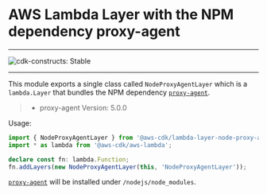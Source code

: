 # AWS Lambda Layer with the NPM dependency proxy-agent
<!--BEGIN STABILITY BANNER-->

---

![cdk-constructs: Stable](https://img.shields.io/badge/cdk--constructs-stable-success.svg?style=for-the-badge)

---

<!--END STABILITY BANNER-->

This module exports a single class called `NodeProxyAgentLayer` which is a `lambda.Layer` that bundles the NPM dependency [`proxy-agent`](https://www.npmjs.com/package/proxy-agent).

> - proxy-agent Version: 5.0.0

Usage:

```ts
import { NodeProxyAgentLayer } from '@aws-cdk/lambda-layer-node-proxy-agent';
import * as lambda from '@aws-cdk/aws-lambda';

declare const fn: lambda.Function;
fn.addLayers(new NodeProxyAgentLayer(this, 'NodeProxyAgentLayer'));
```

[`proxy-agent`](https://www.npmjs.com/package/proxy-agent) will be installed under `/nodejs/node_modules`.
